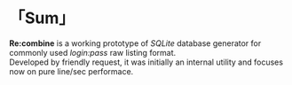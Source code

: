 # 「Sum」
__Re:combine__ is a working prototype of _SQLite_ database generator for commonly used _login:pass_ raw listing format.  
Developed by friendly request, it was initially an internal utility and focuses now on pure line/sec performace.
